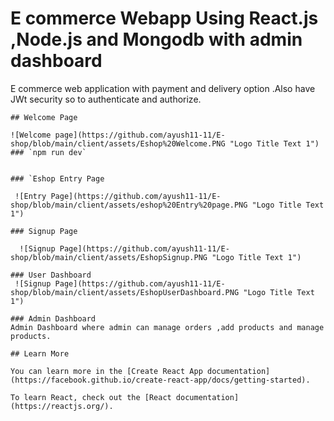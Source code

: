  
# E commerce Webapp Using React.js ,Node.js and Mongodb with admin dashboard

E commerce web application with payment and delivery option .Also have JWt security so to authenticate and authorize.
```
## Welcome Page

![Welcome page](https://github.com/ayush11-11/E-shop/blob/main/client/assets/Eshop%20Welcome.PNG "Logo Title Text 1")
### `npm run dev` 
 

### `Eshop Entry Page

 ![Entry Page](https://github.com/ayush11-11/E-shop/blob/main/client/assets/eshop%20Entry%20page.PNG "Logo Title Text 1")

### Signup Page

  ![Signup Page](https://github.com/ayush11-11/E-shop/blob/main/client/assets/EshopSignup.PNG "Logo Title Text 1")

### User Dashboard
 ![Signup Page](https://github.com/ayush11-11/E-shop/blob/main/client/assets/EshopUserDashboard.PNG "Logo Title Text 1")
 
### Admin Dashboard 
Admin Dashboard where admin can manage orders ,add products and manage products. 
  
## Learn More

You can learn more in the [Create React App documentation](https://facebook.github.io/create-react-app/docs/getting-started).

To learn React, check out the [React documentation](https://reactjs.org/).
 
